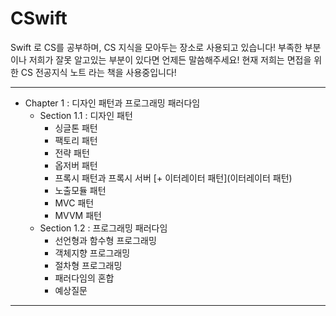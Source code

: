 # CSwift
Swift 로 CS를 공부하며, CS 지식을 모아두는 장소로 사용되고 있습니다!
부족한 부분이나 저희가 잘못 알고있는 부분이 있다면 언제든 말씀해주세요!
현재 저희는 면접을 위한 CS 전공지식 노트 라는 책을 사용중입니다!
***
* Chapter 1 : 디자인 패턴과 프로그래밍 패러다임
  - Section 1.1 : 디자인 패턴
    + 싱글톤 패턴
    + 팩토리 패턴
    + 전략 패턴
    + 옵저버 패턴
    + 프록시 패턴과 프록시 서버
    [+ 이터레이터 패턴](이터레이터 패턴)
    + 노출모듈 패턴
    + MVC 패턴
    + MVVM 패턴
  - Section 1.2 : 프로그래밍 패러다임
    + 선언형과 함수형 프로그래밍
    + 객체지향 프로그래밍
    + 절차형 프로그래밍
    + 패러다임의 혼합
    + 예상질문
***
